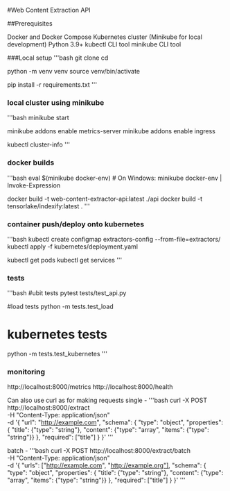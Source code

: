 #Web Content Extraction API

##Prerequisites

Docker and Docker Compose
Kubernetes cluster (Minikube for local development)
Python 3.9+
kubectl CLI tool
minikube CLI tool

###Local setup
'''bash
git clone <your-repository>
cd <your-repository>


python -m venv venv
source venv/bin/activate

pip install -r requirements.txt
'''

### local cluster using minikube
'''bash
minikube start

minikube addons enable metrics-server
minikube addons enable ingress

kubectl cluster-info
'''

### docker builds
'''bash
eval $(minikube docker-env)  # On Windows: minikube docker-env | Invoke-Expression

docker build -t web-content-extractor-api:latest ./api
docker build -t tensorlake/indexify:latest .
'''

### container push/deploy onto kubernetes
'''bash
kubectl create configmap extractors-config --from-file=extractors/
kubectl apply -f kubernetes/deployment.yaml

kubectl get pods
kubectl get services
'''

### tests
'''bash
#ubit tests
pytest tests/test_api.py

#load tests
python -m tests.test_load

# kubernetes tests
python -m tests.test_kubernetes
'''

### monitoring
http://localhost:8000/metrics
http://localhost:8000/health

Can also use curl as for making requests 
single -
'''bash
curl -X POST http://localhost:8000/extract \
  -H "Content-Type: application/json" \
  -d '{
    "url": "http://example.com",
    "schema": {
      "type": "object",
      "properties": {
        "title": {"type": "string"},
        "content": {"type": "array", "items": {"type": "string"}}
      },
      "required": ["title"]
    }
  }'
'''

batch - 
'''bash
curl -X POST http://localhost:8000/extract/batch \
  -H "Content-Type: application/json" \
  -d '{
    "urls": ["http://example.com", "http://example.org"],
    "schema": {
      "type": "object",
      "properties": {
        "title": {"type": "string"},
        "content": {"type": "array", "items": {"type": "string"}}
      },
      "required": ["title"]
    }
  }'
'''